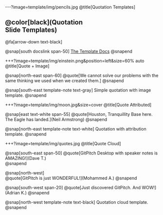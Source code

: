 ---?image=template/img/pencils.jpg
@title[Quotation Templates]

## @color[black](Quotation<br>Slide Templates)

@fa[arrow-down text-black]

@snap[south docslink span-50]
[The Template Docs](https://gitpitch.com/docs/the-template)
@snapend


+++?image=template/img/einstein.png&position=left&size=60% auto
@title[Quote + Image]

@snap[north-east span-60]
@quote[We cannot solve our problems with the same thinking we used when we created them.]
@snapend

@snap[south-east template-note text-gray]
Simple quotation with image template.
@snapend

+++?image=template/img/moon.jpg&size=cover
@title[Quote Attributed]

@snap[east text-white span-55]
@quote[Houston, Tranquillity Base here. The Eagle has landed.](Neil Armstrong)
@snapend

@snap[north-east template-note text-white]
Quotation with attribution template.
@snapend

+++?image=template/img/quotes.jpg
@title[Quote Cloud]

@snap[south-east span-50]
@quote[GitPitch Desktop with speaker notes is AMAZING!](Dave T.)
<br>
@snapend

@snap[north-west]
<br>
@quote[GitPitch is just WONDERFUL!](Mohammed A.)
@snapend

@snap[south-west span-20]
@quote[Just discovered GitPitch. And WOW!](Adrian K.)
@snapend

@snap[north-west template-note text-black]
Quotation cloud template.
@snapend
